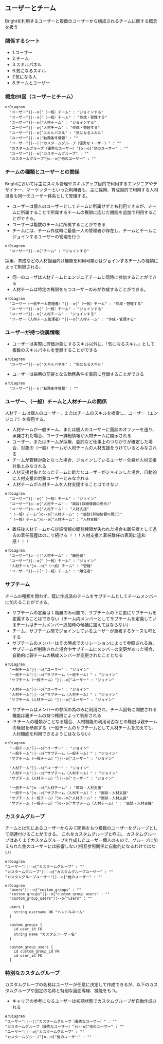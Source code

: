 ## ユーザーとチーム

Brightを利用するユーザーと複数のユーザーから構成されるチームに関する概念を扱う

### 関係するシート

- 1.ユーザー
- 2.チーム
- 3.スキルパネル
- 6.気になるスキル
- 7.気になる人
- 8.チームとユーザー

### 概念ER図（ユーザーとチーム）

```mermaid
erDiagram
  "ユーザー"}|--o{"（一般）チーム" : "ジョインする"
  "ユーザー"||--o{"（一般）チーム" : "作成・管理する"
  "ユーザー"}|--o{"人材チーム" : "ジョインする"
  "ユーザー"||--o{"人材チーム" : "作成・管理する"
  "ユーザー"||--o{"スキルパネル" : "気になるスキル"
  "ユーザー"||--o|"勤務条件情報" : ""
  "ユーザー"||--||"カスタームグループ（優秀なユーザー）" : ""
  "カスタームグループ（優秀なユーザー）"}o--o{"他のユーザー" : ""
  "ユーザー"||--o{"カスタームグループ" : ""
  "カスタームグループ"}o--o{"他のユーザー" : ""
```


### チームの種類とユーザーとの関係

Brightにおいては主にスキル管理やスキルアップ目的で利用するエンジニアやデザイナー、マーケッターといった利用者も、主に採用、育成目的で利用する人材担当も同一のユーザー体系として管理する。

- ユーザーは個人のユーザーとしてチームに所属せずとも利用できるが、チームに所属することで所属するチームの権限に応じた機能を追加で利用することができる。
- ユーザーは複数のチームに所属することができる
- チームには、チーム作成時に最低一人の管理者が存在し、チームとチームにジョインするユーザーの管理を行う

```mermaid
erDiagram
  "ユーザー"}|--o{"チーム" : "ジョインする"
```

採用、育成などの人材担当向け機能を利用可能かはジョインするチームの種類によって制限される。

- 同一のユーザは人材チームとエンジニアチームに同時に参加することができる
- 人材チームは特定の権限をもつユーザーのみが作成することができる。

```mermaid
erDiagram
  "ユーザー（一般チーム管理者）"||--o{"（一般）チーム" : "作成・管理する"
  "ユーザー"}|--o{"（一般）チーム" : "ジョインする"
  "ユーザー"}|--o{"人材チーム" : "ジョインする"
  "ユーザー（人材チーム管理者）"||--o{"人材チーム" : "作成・管理する"
```

### ユーザーが持つ従属情報

- ユーザーは実際に評価対象にするスキル以外に、「気になるスキル」として複数のスキルパネルを登録することができる

```mermaid
erDiagram
  "ユーザー"||--o{"スキルパネル" : "気になるスキル"
```

- ユーザーは採用の前提となる勤務条件を事前に登録することができる

```mermaid
erDiagram
  "ユーザー"||--o|"勤務条件情報" : ""
```

### ユーザー、（一般）チームと人材チームの関係

人材チームは個人のユーザー、またはチームのスキルを検索し、ユーザー（エンジニア）を採用する。

- 人材チームが一般チーム、または個人のユーザーに面談のオファーを送り、承諾された場合、ユーザー詳細情報が人材チームに開示される
- ユーザー、またはチームが採用、委託など仕事上のつながりが確定した場合、対象の（一般）チームが人材チームの人材支援をうけているとみなされる
- チームが管轄対象となった場合、ジョインしているユーザー全員が人材支援対象とみなされる
- 人材支援対象となったチームに新たなユーザーがジョインした場合、自動的に人材支援の対象ユーザーとみなされる
- 人材チームが人材チームを人材支援することはできない

```mermaid
erDiagram
  "ユーザー"}|--o{"（一般）チーム" : "ジョイン"
  "ユーザー"}o--o{"人材チーム" : "面談(詳細情報の開示)"
  "ユーザー"}o--o{"人材チーム" : "人材支援"
  "（一般）チーム"}o--o{"人材チーム" : "面談(詳細情報の開示)"
  "（一般）チーム"}o--o{"人材チーム" : "人材支援"
```

- 離任後人材チームから詳細情報の閲覧権限が失われた場合も離任者として過去の着任履歴はのこり続ける ！！！人材支援と着任離任の表現に違和感！！！

```mermaid
erDiagram
  "ユーザー"}o--||"人材チーム" : "離任者"
  "ユーザー"}|--o{"（一般）チーム" : "ジョイン"
  "人材チーム"}o--o{"（一般）チーム" : "管轄"
  "ユーザー"}|--|{"（一般）チーム" : "離任者"
```

### サブチーム

チームの種類を問わず、既に作成済のチームをサブチームとしてチームメンバーに加えることができる。

- サブチームの定義は１階層のみ可能で、サブチームの下に更にサブチームを定義することはできない（チーム内メンバーとしてサブチームを定義しているチームはチームメンバー追加時の候補に加えてはならない）
- チーム、サブチーム間でジョインしているユーザーが重複するケースも可とする
- サブチームのメンバーはその時点でのリレーションによって参照される為、サブチームが削除された場合やサブチームにメンバーの変更があった場合、自動的に親チームの構成メンバーが変更されたこととなる


```mermaid
erDiagram
  "一般チーム"}|--o{"ユーザー" : "ジョイン"
  "一般チーム"||--o{"サブチーム（一般チーム）" : "ジョイン"
  "サブチーム（一般チーム）"}|--o{"ユーザー" : "ジョイン"

  "人材チーム"}|--o{"ユーザー" : "ジョイン"
  "人材チーム"||--o{"サブチーム（人材チーム）" : "ジョイン"
  "サブチーム（人材チーム）"}|--o{"ユーザー" : "ジョイン"
```

- サブチームはメンバーの参照の為のみに利用され、チーム固有に開放される機能は親チームの持つ権限によって判断される
- !!! チームの種類がことなる場合、人材機能の利用可否などの権限は親チームの権限を参照する（一般チームのサブチームとして人材チームを加えても、人材機能を利用できるようにはならない）

```mermaid
erDiagram
  "一般チーム"}|--o{"ユーザー" : "ジョイン"
  "一般チーム"||--o{"サブチーム（一般チーム）" : "ジョイン"
  "サブチーム（一般チーム）"}|--o{"ユーザー" : "ジョイン"

  "人材チーム"}|--o{"ユーザー" : "ジョイン"
  "人材チーム"||--o{"サブチーム（人材チーム）" : "ジョイン"
  "サブチーム（人材チーム）"}|--o{"ユーザー" : "ジョイン"

  "一般チーム"}o--o{"人材チーム" : "面談・人材支援"
  "一般チーム"}o--o{"サブチーム（人材チーム）" : "面談・人材支援"
  "サブチーム（一般チーム）"}o--o{"人材チーム" : "面談・人材支援"
  "サブチーム（一般チーム）"}o--o{"サブチーム（人材チーム）" : "面談・人材支援"
```

### カスタムグループ

チームとは別にあるユーザーからみて関係をもつ複数のユーザーをグループとして関連付けることができる。
これをカスタムグループと呼ぶ。
カスタムグループはあくまでカスタムグループを作成したユーザー個人のもので、グループに加えられた側のユーザーには影響しない(相互参照関係に自動的になるわけではない)

```mermaid
erDiagram
"ユーザー"||--o{"カスタームグループ" : ""
"カスタームグループ"||--o{"カスタムグループユーザー" : ""
"カスタムグループユーザー"||--o{"他のユーザー" : ""
```

```mermaid
erDiagram
  "users"||--o{"custom_groups" : ""
  "custom_groups"||--o{"custom_group_users" : ""
  "custom_group_users"||--o{"users" : ""

  users {
    string username UK "ハンドルネーム"
  }

  custom_groups {
    id user_id FK
    string name "カスタムユーザー名"
  }

  custom_group_users {
    id custom_group_id FK
    id user_id FK
  }

```
### 特別なカスタムグループ

カスタムグループの名称はユーザーが任意に決定して作成できるが、以下のカスタムグループや固定の名称と特別な画面導線、機能をもつ。

- キャリアの参考になるユーザーは初期状態でカスタムグループが自動作成される

```mermaid
erDiagram
"ユーザー"||--||"カスタームグループ（優秀なユーザー）" : ""
"カスタームグループ（優秀なユーザー）"}o--o{"他のユーザー" : ""
"ユーザー"||--o{"カスタームグループ" : ""
"カスタームグループ"}o--o{"他のユーザー" : ""
```

